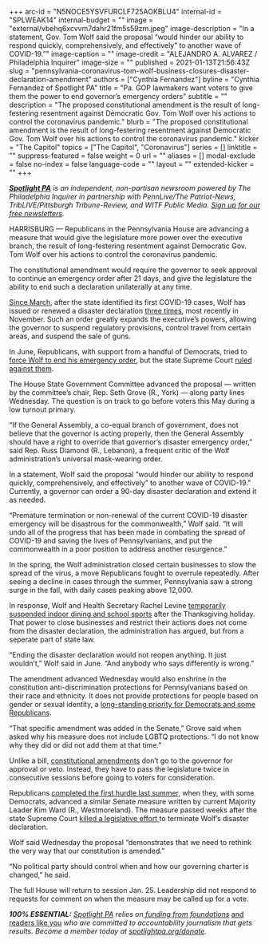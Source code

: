 +++
arc-id = "N5NOCE5YSVFURCLF725AOKBLU4"
internal-id = "SPLWEAK14"
internal-budget = ""
image = "external/vbehq6xcvvm7dahr21fm5s59zm.jpeg"
image-description = "In a statement, Gov. Tom Wolf said the proposal “would hinder our ability to respond quickly, comprehensively, and effectively” to another wave of COVID-19.”"
image-caption = ""
image-credit = "ALEJANDRO A. ALVAREZ / Philadelphia Inquirer"
image-size = ""
published = 2021-01-13T21:56:43Z
slug = "pennsylvania-coronavirus-tom-wolf-business-closures-disaster-declaration-amendment"
authors = ["Cynthia Fernandez"]
byline = "Cynthia Fernandez of Spotlight PA"
title = "Pa. GOP lawmakers want voters to give them the power to end governor’s emergency orders"
subtitle = ""
description = "The proposed constitutional amendment is the result of long-festering resentment against Democratic Gov. Tom Wolf over his actions to control the coronavirus pandemic."
blurb = "The proposed constitutional amendment is the result of long-festering resentment against Democratic Gov. Tom Wolf over his actions to control the coronavirus pandemic."
kicker = "The Capitol"
topics = ["The Capitol", "Coronavirus"]
series = []
linktitle = ""
suppress-featured = false
weight = 0
url = ""
aliases = []
modal-exclude = false
no-index = false
language-code = ""
layout = ""
extended-kicker = ""
+++

<a href="https://www.spotlightpa.org/"><i><b>Spotlight PA</b></i></a><i> is an independent, non-partisan newsroom powered by The Philadelphia Inquirer in partnership with PennLive/The Patriot-News, TribLIVE/Pittsburgh Tribune-Review, and WITF Public Media. </i><a href="https://www.spotlightpa.org/newsletters"><i>Sign up for our free newsletters</i></a><i>.</i>

HARRISBURG — Republicans in the Pennsylvania House are advancing a measure that would give the legislature more power over the executive branch, the result of long-festering resentment against Democratic Gov. Tom Wolf over his actions to control the coronavirus pandemic.

The constitutional amendment would require the governor to seek approval to continue an emergency order after 21 days, and give the legislature the ability to end such a declaration unilaterally at any time.

<a href="https://www.spotlightpa.org/news/2020/03/pennsylvania-shutdown-lifesustaining-businesses-tom-wolf-shut-down/">Since March</a>, after the state identified its first COVID-19 cases, Wolf has issued or renewed a disaster declaration <a href="https://www.governor.pa.gov/newsroom/governor-wolf-signs-renewal-to-covid-19-disaster-declaration/">three times</a>, most recently in November. Such an order greatly expands the executive’s powers, allowing the governor to suspend regulatory provisions, control travel from certain areas, and suspend the sale of guns.

In June, Republicans, with support from a handful of Democrats, tried to <a href="https://www.spotlightpa.org/news/2020/06/pennsylvania-coronavirus-emergency-resolution-court-battle/">force Wolf to end his emergency order</a>, but the state Supreme Court <a href="https://www.spotlightpa.org/news/2020/07/pennsylvania-coronavirus-disaster-declaration-supreme-court-ruling/">ruled against them</a>.

<script src="https://www.spotlightpa.org/embed.js" async></script><div data-spl-embed-version="1" data-spl-src="https://www.spotlightpa.org/embeds/newsletter/"></div>

The House State Government Committee advanced the proposal — written by the committee’s chair, Rep. Seth Grove (R., York) — along party lines Wednesday. The question is on track to go before voters this May during a low turnout primary.

“If the General Assembly, a co-equal branch of government, does not believe that the governor is acting properly, then the General Assembly should have a right to override that governor’s disaster emergency order,” said Rep. Russ Diamond (R., Lebanon), a frequent critic of the Wolf administration’s universal mask-wearing order.

In a statement, Wolf said the proposal “would hinder our ability to respond quickly, comprehensively, and effectively” to another wave of COVID-19.” Currently, a governor can order a 90-day disaster declaration and extend it as needed.

“Premature termination or non-renewal of the current COVID-19 disaster emergency will be disastrous for the commonwealth,” Wolf said. “It will undo all of the progress that has been made in combating the spread of COVID-19 and saving the lives of Pennsylvanians, and put the commonwealth in a poor position to address another resurgence.”

In the spring, the Wolf administration closed certain businesses to slow the spread of the virus, a move Republicans fought to overrule repeatedly. After seeing a decline in cases through the summer, Pennsylvania saw a strong surge in the fall, with daily cases peaking above 12,000.

In response, Wolf and Health Secretary Rachel Levine <a href="https://www.spotlightpa.org/news/2020/12/pennsylvania-indoor-dining-school-sports-ban-tom-wolf-three-weeks/">temporarily suspended indoor dining and school sports</a> after the Thanksgiving holiday. That power to close businesses and restrict their actions does not come from the disaster declaration, the administration has argued, but from a seperate part of state law.

“Ending the disaster declaration would not reopen anything. It just wouldn’t,” Wolf said in June. “And anybody who says differently is wrong.”

The amendment advanced Wednesday would also enshrine in the constitution anti-discrimination protections for Pennsylvanians based on their race and ethnicity. It does not provide protections for people based on gender or sexual identity, a <a href="https://www.spotlightpa.org/news/2020/06/pennsylvania-lgbtq-discrimination-protections-law/">long-standing priority for Democrats and some Republicans</a>.

<script src="https://www.spotlightpa.org/embed.js" async></script><div data-spl-embed-version="1" data-spl-src="https://www.spotlightpa.org/embeds/donate/?teaser_text=Spotlight%20PA%20provides%20essential%2C%20public-service%20journalism%20thanks%20to%20readers%20like%20you.%20Help%20us%20continue%20that%20work."></div>

“That specific amendment was added in the Senate,” Grove said when asked why his measure does not include LGBTQ protections. “I do not know why they did or did not add them at that time.”

Unlike a bill, <a href="https://www.legis.state.pa.us/cfdocs/legis/LI/consCheck.cfm?txtType=HTM&ttl=00&div=0&chpt=11">constitutional amendments</a> don’t go to the governor for approval or veto. Instead, they have to pass the legislature twice in consecutive sessions before going to voters for consideration.

Republicans <a href="https://www.spotlightpa.org/news/2020/07/coronavirus-disaster-declaration-pennsylvania-legislature-powers/">completed the first hurdle last summer</a>, when they, with some Democrats, advanced a similar Senate measure written by current Majority Leader Kim Ward (R., Westmoreland). The measure passed weeks after the state Supreme Court <a href="https://www.spotlightpa.org/news/2020/07/pennsylvania-coronavirus-disaster-declaration-supreme-court-ruling/">killed a legislative effort </a>to terminate Wolf’s disaster declaration.

Wolf said Wednesday the proposal “demonstrates that we need to rethink the very way that our constitution is amended.”

“No political party should control when and how our governing charter is changed,” he said.

The full House will return to session Jan. 25. Leadership did not respond to requests for comment on when the measure may be called up for a vote.

<i><b>100% ESSENTIAL:</b></i><i> </i><a href="https://www.spotlightpa.org/"><i>Spotlight PA</i></a><i> relies on</i><a href="https://www.spotlightpa.org/support"><i> funding from foundations</i></a><i> </i><a href="https://www.spotlightpa.org/support">and readers like you</a><i> who are committed to accountability journalism that gets results. Become a member today at </i><a href="http://checkout.fundjournalism.org/memberform?org_id=spotlightpa&campaign=701f4000000TVuIAAW"><i>spotlightpa.org/donate</i></a><i>.</i>
